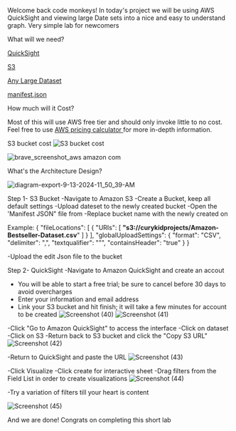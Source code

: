 Welcome back code monkeys! In today's project we will be using AWS QuickSight and viewing large Date sets into a nice and easy to understand graph. Very simple lab for newcomers

What will we need?

[QuickSight](https://aws.amazon.com/quicksight/?nc2=type_a&amazon-quicksight-whats-new.sort-by=item.additionalFields.postDateTime&amazon-quicksight-whats-new.sort-order=desc)

[S3](https://aws.amazon.com/s3/?nc2=type_a)

[Any Large Dataset](https://aws.amazon.com/marketplace/solutions/data-analytics/data-sets)

[manifest.json](https://github.com/user-attachments/files/17592026/manifest.json)



How much will it Cost?

Most of this will use AWS free tier and should only invoke little to no cost. Feel free to use [AWS pricing calculator ](https://calculator.aws/#/)for more in-depth information.

S3 bucket cost 
![S3 bucket cost](https://github.com/user-attachments/assets/f55519f4-024b-4344-9bcc-a4f150adadbf)

![brave_screenshot_aws amazon com](https://github.com/user-attachments/assets/9575423d-a37d-4fd9-b759-9817b279a5a1)


What's the Architecture Design?

![diagram-export-9-13-2024-11_50_39-AM](https://github.com/user-attachments/assets/97acac7d-0369-481c-b79c-6dd1b64c9037)


Step 1- S3 Bucket
-Navigate to Amazon S3 
-Create a Bucket, keep all default settings
-Upload dateset to the newly created bucket
-Open the 'Manifest JSON" file from
-Replace bucket name with the newly created on

Example:
 {
  "fileLocations": [
    {
      "URIs": [
        **"s3://curykidprojects/Amazon-Bestseller-Dataset.csv**"
      ]
    }
  ],
  "globalUploadSettings": {
    "format": "CSV",
    "delimiter": ",",
    "textqualifier": "\"",
    "containsHeader": "true"
  }
}

-Upload the edit Json file to the bucket



Step 2- QuickSight
-Navigate to Amazon QuickSight and create an accout
- You will be able to start a free trial; be sure to cancel before 30 days to avoid overcharges
- Enter your information and email address
- Link your S3 bucket and hit finish; it will take a few minutes for account to be created
![Screenshot (40)](https://github.com/user-attachments/assets/38213bd9-1e28-4586-aacc-878cdbc5b63a)
![Screenshot (41)](https://github.com/user-attachments/assets/7d3586c8-af0d-465e-a228-e22b0540de37)

-Click "Go to Amazon QuickSight" to access the interface
-Click on dataset 
-Click on S3
-Return back to S3 bucket and click the "Copy S3 URL"
![Screenshot (42)](https://github.com/user-attachments/assets/31f8b8a0-a3da-4725-89b0-fbf31d6c879c)

-Return to QuickSight and paste the URL
![Screenshot (43)](https://github.com/user-attachments/assets/10c50023-a55a-480b-8a8a-a255756fc0b8)

-Click Visualize
-Click create for interactive sheet
-Drag filters from the Field List in order to create visualizations
![Screenshot (44)](https://github.com/user-attachments/assets/c44094f1-059b-4d4b-8641-4b4285d8d833)

-Try a variation of filters till your heart is content

![Screenshot (45)](https://github.com/user-attachments/assets/2dc9260e-5683-4212-8a97-1144239e98bb)


And we are done! Congrats on completing this short lab
